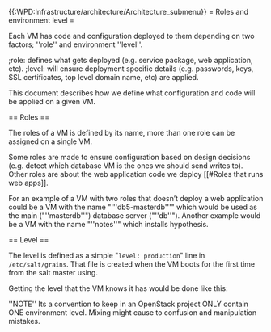 {{:WPD:Infrastructure/architecture/Architecture_submenu}}
= Roles and environment level =

Each VM has code and configuration deployed to them depending on two factors; ''role'' and environment ''level''. 

;role: defines what gets deployed (e.g. service package, web application, etc).
;level: will ensure deployment specific details (e.g. passwords, keys, SSL certificates, top level domain name, etc) are applied.

This document describes how we define what configuration and code will be applied on a given VM.

== Roles ==

The roles of a VM is defined by its name, more than one role can be assigned on a single VM. 

Some roles are made to ensure configuration based on design decisions (e.g. detect which database VM is the ones we should send writes to). Other roles are about the web application code we deploy [[#Roles that runs web apps]].

For an example of a VM with two roles that doesn’t deploy a web application could be a VM with the name "'''db5-masterdb'''" which would be used as the main ("''masterdb''") database server ("''db''").  Another example would be a VM with the name "''notes''" which installs hypothesis.

== Level ==

The level is defined as a simple "<code>level: production</code>" line in <code>/etc/salt/grains</code>. That file is created when the VM boots for the first time from the salt master using.

Getting the level that the VM knows it has would be done like this:

''NOTE'' Its a convention to keep in an OpenStack project ONLY contain ONE environment level. Mixing might cause to confusion and manipulation mistakes.